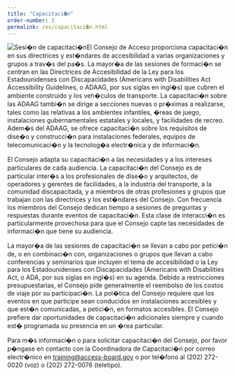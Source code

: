 ```yaml
---
title: "Capacitaci�n"
order-number: 3
permalink: /es/capacitaci�n.html
---
```


![Sesi�n de capacitaci�n](images/the_board/train.jpg)El Consejo de Acceso proporciona capacitaci�n en sus directrices y est�ndares de accesibilidad a varias organizaciones y grupos a trav�s del pa�s. La mayor�a de las sesiones de formaci�n se centran en las Directrices de Accesibilidad de la Ley para los Estadounidenses con Discapacidades (Americans with Disabilities Act Accessibility Guidelines, o ADAAG, por sus siglas en ingl�s) que cubren el ambiente construido y los veh�culos de transporte. La capacitaci�n sobre las ADAAG tambi�n se dirige a secciones nuevas o pr�ximas a realizarse, tales como las relativas a los ambientes infantiles, �reas de juego, instalaciones gubernamentales estatales y locales, y facilidades de recreo. Adem�s del ADAAG, se ofrece capacitaci�n sobre los requisitos de dise�o y construcci�n para instalaciones federales, equipos de telecomunicaci�n y la tecnolog�a electr�nica y de informaci�n.

El Consejo adapta su capacitaci�n a las necesidades y a los intereses particulares de cada audiencia. La capacitaci�n del Consejo es de particular inter�s a los profesionales de dise�o y arquitectos, de operadores y gerentes de facilidades, a la industria del transporte, a la comunidad discapacitada, y a miembros de otras profesiones y grupos que trabajan con las directrices y los est�ndares del Consejo. Con frecuencia los miembros del Consejo dedican tiempo a sesiones de preguntas y respuestas durante eventos de capacitaci�n. Esta clase de interacci�n es particularmente provechosa para que el Consejo capte las necesidades de informaci�n que tiene su audiencia.

La mayor�a de las sesiones de capacitaci�n se llevan a cabo por petici�n de, o en combinaci�n con, organizaciones o grupos que llevan a cabo conferencias y seminarios que incluyen el tema de accesibilidad o la Ley para los Estadounidenses con Discapacidades (Americans with Disabilities Act, o ADA, por sus siglas en ingl�s) en su agenda. Debido a restricciones presupuestarias, el Consejo pide generalmente el reembolso de los costos de viaje por su participaci�n. La pol�tica del Consejo requiere que los eventos en que participe sean conducidos en instalaciones accesibles y que est�n comunicadas, a petici�n, en formatos accesibles. El Consejo prefiere dar oportunidades de capacitaci�n adicionales siempre y cuando est� programada su presencia en un �rea particular.

Para m�s informaci�n o para solicitar capacitaci�n del Consejo, por favor p�ngase en contacto con la Coordinadora de Capacitaci�n por correo electr�nico en <training@access-board.gov> o por tel�fono al (202) 272-0020 (voz) o (202) 272-0076 (teletipo).
